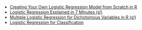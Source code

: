 
- [Creating Your Own Logistic Regression Model from Scratch in R](https://towardsdatascience.com/creating-your-own-logistic-regression-model-from-scratch-in-r-ce719a49e10b)
- [Logistic Regression Explained in 7 Minutes (s!)](https://towardsdatascience.com/logistic-regression-explained-in-7-minutes-f648bf44d53e)
- [Multiple Logistic Regression for Dichotomous Variables in R (s!)](https://towardsdatascience.com/multiple-logistic-regression-in-r-aa65c2a91e22)
- [Logistic Regression for Classification](https://www.kdnuggets.com/2022/04/logistic-regression-classification.html)


